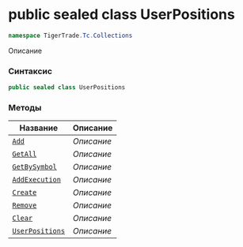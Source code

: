 
# public sealed class UserPositions
```csharp
namespace TigerTrade.Tc.Collections
```



Описание

### Синтаксис
```csharp
public sealed class UserPositions
```


### Методы
| Название | Описание |
| --- | --- |
| [`Add`](./UserPositions.cs/Методы/Add.md) | *Описание* |
| [`GetAll`](./UserPositions.cs/Методы/GetAll.md) | *Описание* |
| [`GetBySymbol`](./UserPositions.cs/Методы/GetBySymbol.md) | *Описание* |
| [`AddExecution`](./UserPositions.cs/Методы/AddExecution.md) | *Описание* |
| [`Create`](./UserPositions.cs/Методы/Create.md) | *Описание* |
| [`Remove`](./UserPositions.cs/Методы/Remove.md) | *Описание* |
| [`Clear`](./UserPositions.cs/Методы/Clear.md) | *Описание* |
| [`UserPositions`](./UserPositions.cs/Методы/UserPositions.md) | *Описание* |



